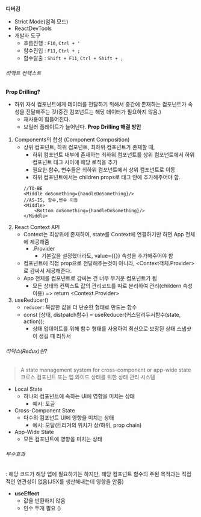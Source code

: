 **디버깅**
- Strict Mode(엄격 모드)
- ReactDevTools
- 개발자 도구
	- 흐름진행 : `F10`, `Ctrl + '`
	- 함수진입 : `F11`, `Ctrl + ;`
	- 함수탈출 : `Shift + F11`, `Ctrl + Shift + ;`
###### 리액트 컨텍스트
**Prop Drilling?**
- 하위 자식 컴포넌트에게 데이터를 전달하기 위해서 중간에 존재하는 컴포넌트가 속성을 전달해주는 것(중간 컴포넌트는 해당 데이터가 필요하지 않음.)
	- 재사용이 힘들어진다.
	- 보일러 플레이트가 늘어난다.
**Prop Drilling 해결 방안**
1. Components의 합성 (Component Composition)
	- 상위 컴포넌트, 하위 컴포넌트, 최하위 컴포넌트가 존재할 때,
		- 하위 컴포넌트 내부에 존재하는 최하위 컴포넌트를 상위 컴포넌트에서 하위 컴포넌트 태그 사이에 해당 로직을 추가
		- 필요한 함수, 변수들은 최하위 컴포넌트에서 상위 컴포넌트로 이동
		- 하위 컴포넌트에서는 children props로 태그 안에 추가해주어야 함.
		```JSX
		//TO-BE
		<Middle doSomething={handleDoSomething}/>
		//AS-IS, 함수,변수 이동
		<Middle>
			<Bottom doSomething={handleDoSomething}/>
		</Middle>
		```
2. React Context API
	- Context는 최상위에 존재하여, state를 Context에 연결하기만 하면 App 전체에 제공해줌
		- .Provider
			- 기본값을 설정했더라도, value={{}} 속성을 추가해주어야 함
	- 컴포넌트에 직접 prop으로 전달해주는것이 아니라, <Context객체.Provider>로 감싸서 제공해준다.
	- App 전체를 컴포넌트로 감싸는 건 너무 무거운 컴포넌트가 됨
		- 모든 상태와 컨텍스트 값의 관리코드를 따로 분리하여 관리(childern 속성 이용) => return <Context.Provider>
3. useReducer()
	- `reducer`: 복잡한 값을 더 단순한 형태로 만드는 함수
	- const [상태, distpatch함수] = useReducer(커스텀리듀서함수(state, action));
		- 상태 업데이트를 위해 함수 형태를 사용하여 최신으로 보장된 상태 스냅샷이 생길 때 리듀서
###### 리덕스(Redux)란?
> A state management system for cross-component or app-wide state
> 크로스 컴포넌트 또는 앱 와이드 상태를 위한 상태 관리 시스템

- Local State
	- 하나의 컴포넌트에 속하는 UI에 영향을 미치는 상태
		- 예시: 토글
- Cross-Component State
	- 다수의 컴포넌트 UI에 영향을 미치는 상태 
		- 예시: 모달(트리거의 위치가 상/하위, prop chain)
- App-Wide State
	- 모든 컴포넌트에 영향을 미치는 상태

###### 부수효과
: 해당 코드가 해당 앱에 필요하기는 하지만, 해당 컴포넌트 함수의 주된 목적과는 직접적인 연관성이 없음(JSX를 생산해내는데 영향을 안줌)    
- **useEffect**
	- 값을 반환하지 않음
	- 인수 두개 필요 ()